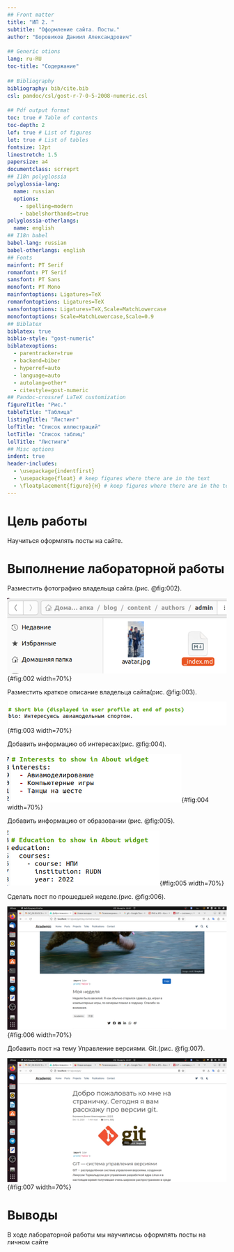 ```yaml
---
## Front matter
title: "ИП 2. "
subtitle: "Оформление сайта. Посты."
author: "Боровиков Даниил Александрович"

## Generic otions
lang: ru-RU
toc-title: "Содержание"

## Bibliography
bibliography: bib/cite.bib
csl: pandoc/csl/gost-r-7-0-5-2008-numeric.csl

## Pdf output format
toc: true # Table of contents
toc-depth: 2
lof: true # List of figures
lot: true # List of tables
fontsize: 12pt
linestretch: 1.5
papersize: a4
documentclass: scrreprt
## I18n polyglossia
polyglossia-lang:
  name: russian
  options:
	- spelling=modern
	- babelshorthands=true
polyglossia-otherlangs:
  name: english
## I18n babel
babel-lang: russian
babel-otherlangs: english
## Fonts
mainfont: PT Serif
romanfont: PT Serif
sansfont: PT Sans
monofont: PT Mono
mainfontoptions: Ligatures=TeX
romanfontoptions: Ligatures=TeX
sansfontoptions: Ligatures=TeX,Scale=MatchLowercase
monofontoptions: Scale=MatchLowercase,Scale=0.9
## Biblatex
biblatex: true
biblio-style: "gost-numeric"
biblatexoptions:
  - parentracker=true
  - backend=biber
  - hyperref=auto
  - language=auto
  - autolang=other*
  - citestyle=gost-numeric
## Pandoc-crossref LaTeX customization
figureTitle: "Рис."
tableTitle: "Таблица"
listingTitle: "Листинг"
lofTitle: "Список иллюстраций"
lotTitle: "Список таблиц"
lolTitle: "Листинги"
## Misc options
indent: true
header-includes:
  - \usepackage{indentfirst}
  - \usepackage{float} # keep figures where there are in the text
  - \floatplacement{figure}{H} # keep figures where there are in the text
---
```


# Цель работы

Научиться оформлять посты на сайте.

# Выполнение лабораторной работы
    
 Разместить фотографию владельца сайта.(рис. @fig:002).

![Фото владельца](2.png){#fig:002 width=70%}

Разместить краткое описание владельца сайта(рис. @fig:003).

![Краткое описание владельца](3.png){#fig:003 width=70%}

 Добавить информацию об интересах(рис. @fig:004).

![Интересы](4.png){#fig:004 width=70%}

Добавить информацию от образовании (рис. @fig:005).

![Образование](5.png){#fig:005 width=70%}

Сделать пост по прошедшей неделе.(рис. @fig:006).

![Пост по прошедшей неделе](6.png){#fig:006 width=70%}

Добавить пост на тему  Управление версиями. Git.(рис. @fig:007).

![Посто упрвление версиями git](7.png){#fig:007 width=70%}


# Выводы

В ходе лабораторной работы мы научилисьь оформлять посты на личном сайте

